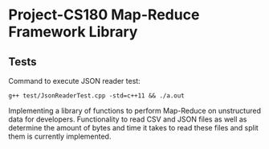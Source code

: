 # Project-CS180 Map-Reduce Framework Library

## Tests

Command to execute JSON reader test:

```
g++ test/JsonReaderTest.cpp -std=c++11 && ./a.out
```

Implementing a library of functions to perform Map-Reduce on unstructured data for developers. Functionality to read CSV and JSON files as well as determine the amount of bytes and time it takes to read these files and split them is currently implemented. 
